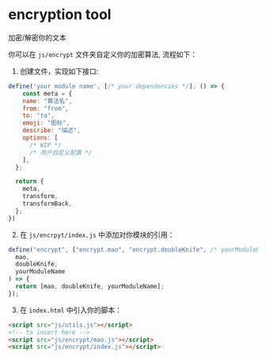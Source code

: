 # encryption tool

加密/解密你的文本

你可以在 `js/encrypt` 文件夹自定义你的加密算法, 流程如下：

1. 创建文件，实现如下接口:
``` javascript
define('your module name', [/* your dependencies */], () => {
	const meta = {
    name: "算法名",
    from: "from",
    to: "to",
    emoji: "图标",
    describe: "描述",
    options: [
      /* WIP */
      /* 用户自定义配置 */
    ],
  };

  return {
    meta,
    transform,
    transformBack,
  };
})
```
2. 在 `js/encrpyt/index.js` 中添加对你模块的引用：
``` javascript
define("encrypt", ["encrypt.mao", "encrypt.doubleKnife", /* yourModuleName */], (
  mao,
  doubleKnife,
  yourModuleName
) => {
  return [mao, doubleKnife, yourModuleName];
});

```

3. 在 `index.html` 中引入你的脚本：
``` html
<script src="js/utils.js"></script>
<!-- to insert here -->
<script src="js/encrypt/mao.js"></script>
<script src="js/encrypt/index.js"></script>
```